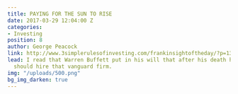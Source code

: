 ```yaml
---
title: PAYING FOR THE SUN TO RISE
date: 2017-03-29 12:04:00 Z
categories:
- Investing
position: 8
author: George Peacock
link: http://www.3simplerulesofinvesting.com/frankinsightoftheday/?p=1327
lead: I read that Warren Buffett put in his will that after his death his trustees
  should hire that vanguard firm.
img: "/uploads/500.png"
bg_img_darken: true
---
```


